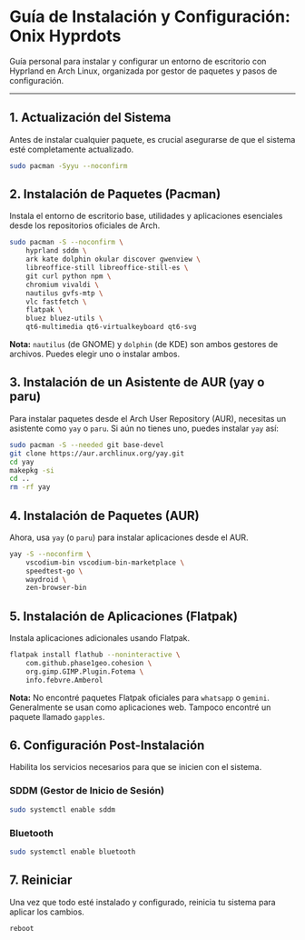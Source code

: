 # Guía de Instalación y Configuración: Onix Hyprdots

Guía personal para instalar y configurar un entorno de escritorio con Hyprland en Arch Linux, organizada por gestor de paquetes y pasos de configuración.

---

## 1. Actualización del Sistema

Antes de instalar cualquier paquete, es crucial asegurarse de que el sistema esté completamente actualizado.

```bash
sudo pacman -Syyu --noconfirm
```

## 2. Instalación de Paquetes (Pacman)

Instala el entorno de escritorio base, utilidades y aplicaciones esenciales desde los repositorios oficiales de Arch.

```bash
sudo pacman -S --noconfirm \
    hyprland sddm \
    ark kate dolphin okular discover gwenview \
    libreoffice-still libreoffice-still-es \
    git curl python npm \
    chromium vivaldi \
    nautilus gvfs-mtp \
    vlc fastfetch \
    flatpak \
    bluez bluez-utils \
    qt6-multimedia qt6-virtualkeyboard qt6-svg
```

**Nota:** `nautilus` (de GNOME) y `dolphin` (de KDE) son ambos gestores de archivos. Puedes elegir uno o instalar ambos.

## 3. Instalación de un Asistente de AUR (yay o paru)

Para instalar paquetes desde el Arch User Repository (AUR), necesitas un asistente como `yay` o `paru`. Si aún no tienes uno, puedes instalar `yay` así:

```bash
sudo pacman -S --needed git base-devel
git clone https://aur.archlinux.org/yay.git
cd yay
makepkg -si
cd ..
rm -rf yay
```

## 4. Instalación de Paquetes (AUR)

Ahora, usa `yay` (o `paru`) para instalar aplicaciones desde el AUR.

```bash
yay -S --noconfirm \
    vscodium-bin vscodium-bin-marketplace \
    speedtest-go \
    waydroid \
    zen-browser-bin
```

## 5. Instalación de Aplicaciones (Flatpak)

Instala aplicaciones adicionales usando Flatpak.

```bash
flatpak install flathub --noninteractive \
    com.github.phase1geo.cohesion \
    org.gimp.GIMP.Plugin.Fotema \
    info.febvre.Amberol
```

**Nota:** No encontré paquetes Flatpak oficiales para `whatsapp` o `gemini`. Generalmente se usan como aplicaciones web. Tampoco encontré un paquete llamado `gapples`.

## 6. Configuración Post-Instalación

Habilita los servicios necesarios para que se inicien con el sistema.

### SDDM (Gestor de Inicio de Sesión)
```bash
sudo systemctl enable sddm
```

### Bluetooth
```bash
sudo systemctl enable bluetooth
```

## 7. Reiniciar

Una vez que todo esté instalado y configurado, reinicia tu sistema para aplicar los cambios.

```bash
reboot
```